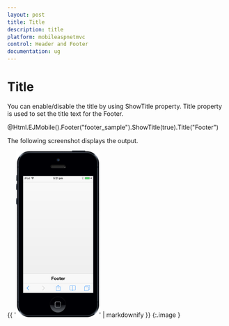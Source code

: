 ```yaml
---
layout: post
title: Title
description: title
platform: mobileaspnetmvc
control: Header and Footer
documentation: ug
---
```


# Title

You can enable/disable the title by using ShowTitle property. Title property is used to set the title text for the Footer.

@Html.EJMobile().Footer("footer_sample").ShowTitle(true).Title("Footer")

The following screenshot displays the output.

{{ '![](Title_images/Title_img1.png)' | markdownify }}
{:.image }


